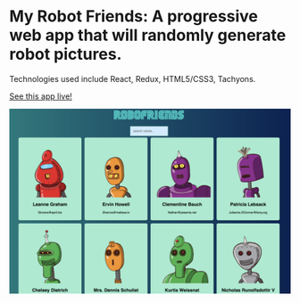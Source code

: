 
# My Robot Friends: A progressive web app that will randomly generate robot pictures.

Technologies used include React, Redux, HTML5/CSS3, Tachyons.

[See this app live!](https://lntellimed.github.io/robot-friends/)

![alt text](screenshots/robot-friends.png "My Robot Friends")
